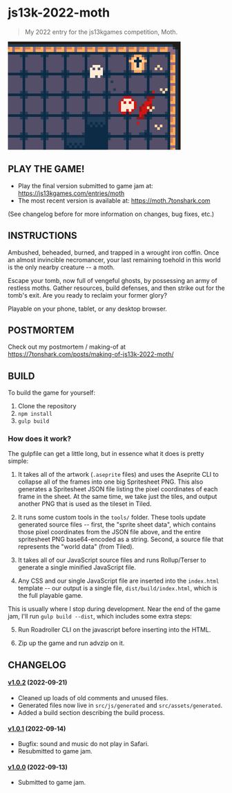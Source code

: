 # js13k-2022-moth

> My 2022 entry for the js13kgames competition, Moth.

![Welcome Screenshot](dist/final/400x250.png)

## PLAY THE GAME!

 - Play the final version submitted to game jam at: https://js13kgames.com/entries/moth
 - The most recent version is available at: https://moth.7tonshark.com

(See changelog before for more information on changes, bug fixes, etc.)

## INSTRUCTIONS

Ambushed, beheaded, burned, and trapped in a wrought iron coffin. Once an almost invincible necromancer, your last remaining toehold in this world is the only nearby creature -- a moth.

Escape your tomb, now full of vengeful ghosts, by possessing an army of restless moths. Gather resources, build defenses, and then strike out for the tomb's exit. Are you ready to reclaim your former glory?

Playable on your phone, tablet, or any desktop browser.

## POSTMORTEM

Check out my postmortem / making-of at https://7tonshark.com/posts/making-of-js13k-2022-moth/

## BUILD

To build the game for yourself:

 1. Clone the repository
 2. `npm install`
 3. `gulp build`

### How does it work?

The gulpfile can get a little long, but in essence what it does is pretty simple:

1. It takes all of the artwork (`.aseprite` files) and uses the Aseprite CLI to collapse all of the frames into one big Spritesheet PNG. This also generates a Spritesheet JSON file listing the pixel coordinates of each frame in the sheet. At the same time, we take just the tiles, and output another PNG that is used as the tileset in Tiled.

2. It runs some custom tools in the `tools/` folder. These tools update generated source files -- first, the "sprite sheet data", which contains those pixel coordinates from the JSON file above, and the entire spritesheet PNG base64-encoded as a string. Second, a source file that represents the "world data" (from Tiled).

3. It takes all of our JavaScript source files and runs Rollup/Terser to generate a single minified JavaScript file.

4. Any CSS and our single JavaScript file are inserted into the `index.html` template -- our output is a single file, `dist/build/index.html`, which is the full playable game.

This is usually where I stop during development. Near the end of the game jam, I'll run `gulp build --dist`, which includes some extra steps:

5. Run Roadroller CLI on the javascript before inserting into the HTML.

6. Zip up the game and run advzip on it.

## CHANGELOG

#### [v1.0.2](https://github.com/elliot-nelson/js13k-2022-moth/releases/tag/v1.0.2) (2022-09-21)

 - Cleaned up loads of old comments and unused files.
 - Generated files now live in `src/js/generated` and `src/assets/generated`.
 - Added a build section describing the build process.

#### [v1.0.1](https://github.com/elliot-nelson/js13k-2022-moth/releases/tag/v1.0.1) (2022-09-14)

 - Bugfix: sound and music do not play in Safari.
 - Resubmitted to game jam.

#### [v1.0.0](https://github.com/elliot-nelson/js13k-2022-moth/releases/tag/v1.0.0) (2022-09-13)

 - Submitted to game jam.
